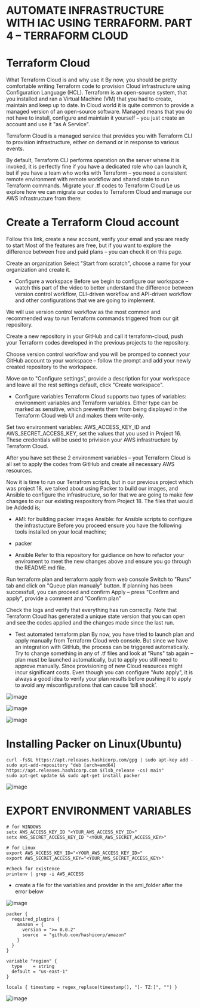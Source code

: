 
# AUTOMATE INFRASTRUCTURE WITH IAC USING TERRAFORM. PART 4 – TERRAFORM CLOUD

# Terraform Cloud

What Terraform Cloud is and why use it
By now, you should be pretty comfortable writing Terraform code to provision Cloud infrastructure using Configuration Language (HCL). Terraform is an open-source system, that you installed and ran a Virtual Machine (VM) that you had to create, maintain and keep up to date. In Cloud world it is quite common to provide a managed version of an open-source software. Managed means that you do not have to install, configure and maintain it yourself – you just create an account and use it "as A Service".

Terraform Cloud is a managed service that provides you with Terraform CLI to provision infrastructure, either on demand or in response to various events.

By default, Terraform CLI performs operation on the server whene it is invoked, it is perfectly fine if you have a dedicated role who can launch it, but if you have a team who works with Terraform – you need a consistent remote environment with remote workflow and shared state to run Terraform commands.
Migrate your .tf codes to Terraform Cloud
Le us explore how we can migrate our codes to Terraform Cloud and manage our AWS infrastructure from there:

# Create a Terraform Cloud account

Follow this link, create a new account, verify your email and you are ready to start
Most of the features are free, but if you want to explore the difference between free and paid plans – you can check it on this page.

Create an organization
Select "Start from scratch", choose a name for your organization and create it.

* Configure a workspace
Before we begin to configure our workspace – watch this part of the video to better understand the difference between version control workflow, CLI-driven workflow and API-driven workflow and other configurations that we are going to implement.

We will use version control workflow as the most common and recommended way to run Terraform commands triggered from our git repository.

Create a new repository in your GitHub and call it terraform-cloud, push your Terraform codes developed in the previous projects to the repository.

Choose version control workflow and you will be promped to connect your GitHub account to your workspace – follow the prompt and add your newly created repository to the workspace.



Move on to "Configure settings", provide a description for your workspace and leave all the rest settings default, click "Create workspace".

* Configure variables
Terraform Cloud supports two types of variables: environment variables and Terraform variables. Either type can be marked as sensitive, which prevents them from being displayed in the Terraform Cloud web UI and makes them write-only.

Set two environment variables: AWS_ACCESS_KEY_ID and AWS_SECRET_ACCESS_KEY, set the values that you used in Project 16. These credentials will be used to privision your AWS infrastructure by Terraform Cloud.

After you have set these 2 environment variables – yout Terraform Cloud is all set to apply the codes from GitHub and create all necessary AWS resources.

Now it is time to run our Terrafrom scripts, but in our previous project which was project 18, we talked about using Packer to build our images, and Ansible to configure the infrastructure, so for that we are going to make few changes to our our existing respository from Project 18.
The files that would be Addedd is;

* AMI: for building packer images
Ansible: for Ansible scripts to configure the infrastucture
Before you proceed ensure you have the following tools installed on your local machine;

* packer
* Ansible
Refer to this repository for guidiance on how to refactor your enviroment to meet the new changes above and ensure you go through the README.md file.

Run terraform plan and terraform apply from web console
Switch to "Runs" tab and click on "Queue plan manualy" button. If planning has been successfull, you can proceed and confirm Apply – press "Confirm and apply", provide a comment and "Confirm plan"

Check the logs and verify that everything has run correctly. Note that Terraform Cloud has generated a unique state version that you can open and see the codes applied and the changes made since the last run.

* Test automated terraform plan
By now, you have tried to launch plan and apply manually from Terraform Cloud web console. But since we have an integration with GitHub, the process can be triggered automatically. Try to change something in any of .tf files and look at "Runs" tab again – plan must be launched automatically, but to apply you still need to approve manually. Since provisioning of new Cloud resources might incur significant costs. Even though you can configure "Auto apply", it is always a good idea to verify your plan results before pushing it to apply to avoid any misconfigurations that can cause ‘bill shock’.

![image](https://user-images.githubusercontent.com/71001536/173857652-cdf7810e-4672-4eba-aeae-b2c3889875e7.png)

![image](https://user-images.githubusercontent.com/71001536/173865280-b6873d63-782c-4560-8a05-090adf283244.png)

![image](https://user-images.githubusercontent.com/71001536/174036923-20774203-ed77-42d3-8e74-ac7a6a5c22a4.png)


# Installing Packer on Linux(Ubuntu)

```
curl -fsSL https://apt.releases.hashicorp.com/gpg | sudo apt-key add -
sudo apt-add-repository "deb [arch=amd64] https://apt.releases.hashicorp.com $(lsb_release -cs) main"
sudo apt-get update && sudo apt-get install packer
```

![image](https://user-images.githubusercontent.com/71001536/174040184-2c49b2da-c53e-4243-a4cc-6c2bb62796c5.png)

# EXPORT ENVIRONMENT VARIABLES 
```
# for WINDOWS 
setx AWS_ACCESS_KEY_ID "<YOUR_AWS_ACCESS_KEY_ID>"
setx AWS_SECRET_ACCESS_KEY_ID "<YOUR_AWS_SECRET_ACCESS_KEY>"

# for Linux
export AWS_ACCESS_KEY_ID="<YOUR_AWS_ACCESS_KEY_ID>"
export AWS_SECRET_ACCESS_KEY="<YOUR_AWS_SECRET_ACCESS_KEY>"

#check for existence
printenv | grep -i AWS_ACCESS
```
* create a file for the variables and provider in the ami_folder after the error below

![image](https://user-images.githubusercontent.com/71001536/174069291-a2b49906-9ded-4eed-a8a3-16ab207ab4fa.png)


```
packer {
  required_plugins {
    amazon = {
      version = ">= 0.0.2"
      source  = "github.com/hashicorp/amazon"
    }
  }
}
```

```
variable "region" {
  type    = string
  default = "us-east-1"
}

locals { timestamp = regex_replace(timestamp(), "[- TZ:]", "") }
```

![image](https://user-images.githubusercontent.com/71001536/174068951-8470ca71-5588-4b26-9fe5-35d5c93c393f.png)

